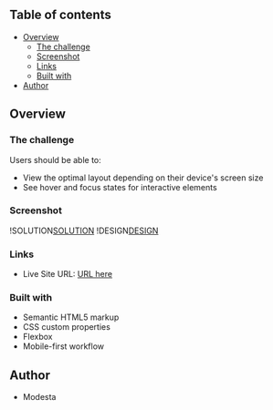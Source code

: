 ## Table of contents

- [Overview](#overview)
  - [The challenge](#the-challenge)
  - [Screenshot](#screenshot)
  - [Links](#links)
  - [Built with](#built-with)
- [Author](#author)

## Overview

### The challenge

Users should be able to:

- View the optimal layout depending on their device's screen size
- See hover and focus states for interactive elements

### Screenshot

!SOLUTION[SOLUTION](./Product%20preview%20card%20component%20-%2028_06_2022%2010_57_54.png)
!DESIGN[DESIGN](./design/desktop-design.jpg)

### Links

- Live Site URL: [URL here]()

### Built with

- Semantic HTML5 markup
- CSS custom properties
- Flexbox
- Mobile-first workflow

## Author

- Modesta
